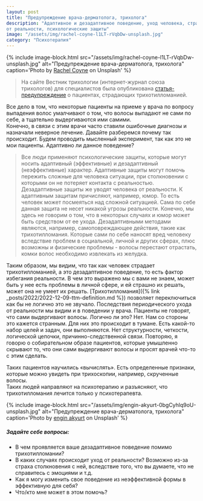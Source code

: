 ```yaml
---
layout: post
title: "Предупреждение врача-дерматолога, трихолога"
description: "Адаптивное и дезадаптивное поведение, уход человека, страдающего трихотилломанией, 
от реальности, психологические защиты"
image: "/assets/img/rachel-coyne-l1LT-rVqbDw-unsplash.jpg"
category: "Психотерапия"
---
```


{% include image-block.html
src="/assets/img/rachel-coyne-l1LT-rVqbDw-unsplash.jpg"
alt="Предупреждение врача-дерматолога, трихолога"
caption='Photo by <a href="https://unsplash.com/@rachelcoyne" rel="nofollow">Rachel Coyne</a> on Unsplash'
%}

>На сайте Вестник трихологии (интернет-журнал союза трихологов) для специалистов была опубликована 
<a href="http://www.trichology.pro/articles/vracham-spetsialistam/trikhotillomaniya-u-vzroslogo-patsienta-klinicheskiy-sluchay.php" rel="nofollow">статья-предупреждение</a> 
о пациентах, страдающих трихотилломанией.  

Все дело в том, что некоторые пациенты на приеме у врача по вопросу выпадения волос умалчивают о том, что волосы выпадают 
не сами по себе, а тщательно выдергиваются ими самими.  
Конечно, в связи с этим врачи часто ставили ошибочные диагнозы и назначали неверное лечение.
Давайте разберемся почему так происходит.
Будем проводить мысленный эксперимент, так как это не мои пациенты.
Адаптивно ли данное поведение?  

>Все люди применяют психологические защиты, которые могут носить адаптивный (эффективные) и дезадаптивный 
(неэффективные) характер.
Адаптивные защиты могут помочь пережить сложные для человека ситуации, при столкновении с которыми 
он не потеряет контакта с реальностью.  
Дезадаптивные защиты же уводят человека от реальности.
К адаптивным защитам причисляют, например, юмор. То есть человек может посмеяться над сложной ситуацией. 
Сама по себе данная защита не несет никакой угрозы реальности. Конечно, мы здесь не говорим о том, 
что в некоторых случаях и юмор может быть средством от ее ухода.
Дезадаптивными методами являются, например, самоповреждающее действия, такие как трихотилломания. Которые сами 
по себе наносят вред человеку вследствие проблем в социальной, личной и других сферах, плюс возможны и физические 
проблемы - волосы перестают отрастать, комки волос необходимо извлекать из желудка.

Таким образом, мы видим, что так как человек страдает трихотилломанией, а это дезадаптивное поведение, 
то есть фактор избегания реальности.
В чем это выражено мы с вами не знаем, может быть у нее есть проблемы в личной сфере, и ей страшно их решать, 
может она не умеет их решать. [Трихотилломания]({% link _posts/2022/2022-12-09-ttm-definition.md  %}) позволяет переключиться как бы не логично это не звучало.
Последствия периодического ухода от реальности мы видим и в поведении у врача. Пациенты не говорят, что сами выдергивают волосы.
Логично ли это? Нет. Нам со стороны это кажется странным. Для них это происходит в тумане. Есть какой-то 
набор целей и задач, они выполняются. Нет структурности, четкости, логической цепочки, причинно-следственной связи.
Повторяю, я говорю о собирательном образе пациентов, которые умышленно скрывают то, что они сами выдергивают 
волосы и просят врачей что-то с этим сделать.

Таких пациентов научились «вычислять». Есть определенные признаки, которые можно увидеть при трихоскопии, 
например, скрученные волосы.  
Таких людей направляют на психотерапию и разъясняют, что трихотилломания лечится только у психотерапевта.

{% include image-block.html
src="/assets/img/engin-akyurt-0bgCyhlq9oU-unsplash.jpg"
alt="Предупреждение врача-дерматолога, трихолога"
caption='Photo by <a href="https://unsplash.com/@enginakyurt" rel="nofollow">engin akyurt</a> on Unsplash'
%}


<div class="card mb-4 mt-3">
  <div class="card-header">
    <h5 class="mb-0">Задайте себе вопросы:</h5>
  </div>
  <div class="card-body">
    <ul class="mb-1">
        <li>
            В чем проявляется ваше дезадаптивное поведение помимо трихотилломании?
        </li>
        <li>
            В каких случаях происходит уход от реальности? Возможно из-за страха столкновения с ней, вследствие того, 
              что вы думаете, что не справитесь с эмоциями и т.д.
        </li>
        <li>
            Как я могу изменить свое поведение из неэффективной формы в эффективную для себя?
        </li>
        <li>
            Что/кто мне может в этом помочь?
        </li>
    </ul>
  </div>
</div>